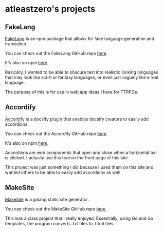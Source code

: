 # atleastzero's projects

## FakeLang

[FakeLang](/projects/FakeLang.md) is an npm package that allows for fake language generation and translation.

You can check out the FakeLang GitHub repo [here](https://github.com/atleastzero/FakeLang).

It's also on npm [here](https://www.npmjs.com/package/fakelang).

Basically, I wanted to be able to obscure text into realistic looking languages that may look like sci-fi or fantasy languages, or even just vaguely like a real language.

The purpose of this is for use in web app ideas I have for TTRPGs.

## Accordify

[Accordify](/projects/Accordify.md) is a docsify plugin that enables docsify creators to easily add accordions.

You can check out the Accordify GitHub repo [here](https://github.com/atleastzero/docsify-accordify).

It's also on npm [here](https://www.npmjs.com/package/docsify-accordify).

Accordions are web components that open and close when a horizontal bar is clicked. I actually use this tool on the front page of this site.

This project was just something I did because I used them on this site and wanted others to be able to easily add accordions as well.

## MakeSite

[MakeSite](/projects/MakeSite) is a golang static site generator.

You can check out the MakeSite GitHub repo [here](https://github.com/atleastzero/makesite).

This was a class project that I really enjoyed. Essentially, using Go and Go templates, the program converts .txt files to .html files.
